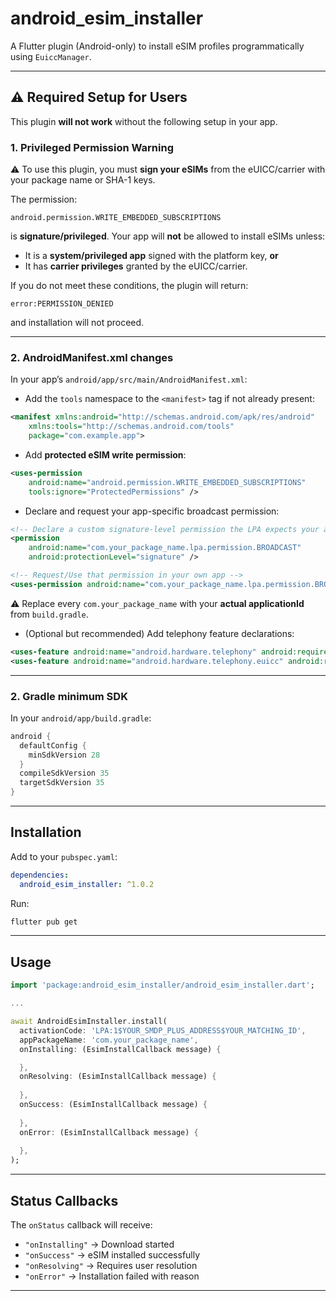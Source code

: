 # android_esim_installer

A Flutter plugin (Android-only) to install eSIM profiles programmatically using `EuiccManager`.

---

## ⚠️ Required Setup for Users

This plugin **will not work** without the following setup in your app.

### 1. Privileged Permission Warning

⚠️ To use this plugin, you must **sign your eSIMs** from the eUICC/carrier with your package name or SHA-1 keys.

The permission:

```
android.permission.WRITE_EMBEDDED_SUBSCRIPTIONS
```

is **signature/privileged**.
Your app will **not** be allowed to install eSIMs unless:

* It is a **system/privileged app** signed with the platform key, **or**
* It has **carrier privileges** granted by the eUICC/carrier.


If you do not meet these conditions, the plugin will return:

```
error:PERMISSION_DENIED
```

and installation will not proceed.

---

### 2. AndroidManifest.xml changes
In your app’s `android/app/src/main/AndroidManifest.xml`:

- Add the `tools` namespace to the `<manifest>` tag if not already present:
```xml
<manifest xmlns:android="http://schemas.android.com/apk/res/android"
    xmlns:tools="http://schemas.android.com/tools"
    package="com.example.app">
````

* Add **protected eSIM write permission**:

```xml
<uses-permission
    android:name="android.permission.WRITE_EMBEDDED_SUBSCRIPTIONS"
    tools:ignore="ProtectedPermissions" />
```

* Declare and request your app-specific broadcast permission:

```xml
<!-- Declare a custom signature-level permission the LPA expects your app to own -->
<permission
    android:name="com.your_package_name.lpa.permission.BROADCAST"
    android:protectionLevel="signature" />

<!-- Request/Use that permission in your own app -->
<uses-permission android:name="com.your_package_name.lpa.permission.BROADCAST" />
```

⚠️ Replace every `com.your_package_name` with your **actual applicationId** from `build.gradle`.

* (Optional but recommended) Add telephony feature declarations:

```xml
<uses-feature android:name="android.hardware.telephony" android:required="false" />
<uses-feature android:name="android.hardware.telephony.euicc" android:required="false" />
```

---

### 2. Gradle minimum SDK

In your `android/app/build.gradle`:

```gradle
android {
  defaultConfig {
    minSdkVersion 28
  }
  compileSdkVersion 35
  targetSdkVersion 35
}
```

---


## Installation

Add to your `pubspec.yaml`:

```yaml
dependencies:
  android_esim_installer: ^1.0.2
```

Run:

```bash
flutter pub get
```

---

## Usage

```dart
import 'package:android_esim_installer/android_esim_installer.dart';

...

await AndroidEsimInstaller.install(
  activationCode: 'LPA:1$YOUR_SMDP_PLUS_ADDRESS$YOUR_MATCHING_ID',
  appPackageName: 'com.your_package_name',
  onInstalling: (EsimInstallCallback message) {

  },
  onResolving: (EsimInstallCallback message) {
    
  }, 
  onSuccess: (EsimInstallCallback message) {
    
  },
  onError: (EsimInstallCallback message) {
    
  },
);
```

---

## Status Callbacks

The `onStatus` callback will receive:

* `"onInstalling"` → Download started
* `"onSuccess"` → eSIM installed successfully
* `"onResolving"` → Requires user resolution
* `"onError"` → Installation failed with reason

---
